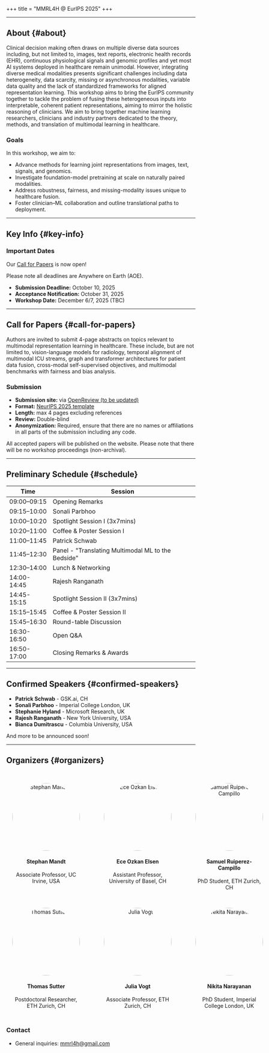+++
title = "MMRL4H @ EurIPS 2025"
+++

---

<section id="about">

## About {#about}
Clinical decision making often draws on multiple diverse data sources including, but not limited to, images, text reports, electronic health records (EHR), continuous physiological signals and genomic profiles and yet most AI systems deployed in healthcare remain unimodal. However, integrating diverse medical modalities presents significant challenges including data heterogeneity, data scarcity, missing or asynchronous modalities, variable data quality and the lack of standardized frameworks for aligned representation learning. This workshop aims to bring the EurIPS community together to tackle the problem of fusing these heterogeneous inputs into interpretable, coherent patient representations, aiming to mirror the holistic reasoning of clinicians.
We aim to bring together machine learning researchers, clinicians and industry partners dedicated to the theory, methods, and translation of multimodal learning in healthcare.

### Goals
In this workshop, we aim to:
- Advance methods for learning joint representations from images, text, signals, and genomics.  
- Investigate foundation-model pretraining at scale on naturally paired modalities.  
- Address robustness, fairness, and missing-modality issues unique to healthcare fusion.  
- Foster clinician–ML collaboration and outline translational paths to deployment.  

</section>

---

<section id="key-info">

## Key Info {#key-info}

### Important Dates

Our [Call for Papers](https://openreview.net/) is now open!




Please note all deadlines are Anywhere on Earth (AOE).

- **Submission Deadline:** October 10, 2025
- **Acceptance Notification:** October 31, 2025 
- **Workshop Date:** December 6/7, 2025 (TBC)

---

## Call for Papers {#call-for-papers}

Authors are invited to submit 4-page abstracts on topics relevant to multimodal representation learning in healthcare. These include, but are not limited to, vision-language models for radiology, temporal alignment of multimodal ICU streams, graph and transformer architectures for patient data fusion, cross-modal self-supervised objectives, and multimodal benchmarks with fairness and bias analysis.

### Submission

- **Submission site:** via [OpenReview (to be updated)](https://openreview.net/)
- **Format:** [NeurIPS 2025 template](https://media.neurips.cc/Conferences/NeurIPS2025/Styles.zip)
- **Length:** max 4 pages excluding references
- **Review:** Double-blind
- **Anonymization:** Required, ensure that there are no names or affiliations in all parts of the submission including any code.

All accepted papers will be published on the website. Please note that there will be no workshop proceedings (non-archival).

---

<section id="schedule">

## Preliminary Schedule {#schedule}

| Time        | Session                                  |
|-------------|-------------------------------------------|
| 09:00–09:15 | Opening Remarks                           |
| 09:15–10:00 | Sonali Parbhoo                            |
| 10:00–10:20 | Spotlight Session I (3x7mins)             |
| 10:20–11:00 | Coffee & Poster Session I                 |
| 11:00–11:45 | Patrick Schwab                            |
| 11:45–12:30 | Panel - "Translating Multimodal ML to the Bedside" |
| 12:30–14:00 | Lunch & Networking                        |
| 14:00-14:45 | Rajesh Ranganath                          |
| 14:45-15:15 | Spotlight Session II (3x7mins)            |
| 15:15–15:45 | Coffee & Poster Session II                |
| 15:45–16:30 | Round-table Discussion                    |
| 16:30-16:50 | Open Q&A                                  |
| 16:50-17:00 | Closing Remarks & Awards                  |

</section>

---

<section id="speakers">

## Confirmed Speakers {#confirmed-speakers}

- **Patrick Schwab** - GSK.ai, CH
- **Sonali Parbhoo** - Imperial College London, UK
- **Stephanie Hyland** - Microsoft Research, UK
- **Rajesh Ranganath** - New York University, USA
- **Bianca Dumitrascu** - Columbia University, USA

And more to be announced soon!


</section>

---

<section id="organizers">

## Organizers {#organizers}

<style>
.organizer-grid {
    display: grid;
    gap: 2rem;
    margin-top: 3rem;
    margin-bottom: 2rem;
    /* Mobile first: single column */
    grid-template-columns: 1fr;
}

.organizer-item {
    text-align: center;
    margin: 0 1rem;
}

.organizer-img {
    width: 150px;
    height: 150px;
    border-radius: 50%;
    object-fit: cover;
    margin: 0 auto 1rem auto;
    display: block;
}

/* Tablet: 2 columns */
@media (min-width: 600px) {
    .organizer-grid {
        grid-template-columns: repeat(2, 1fr);
    }
}

/* Desktop: 3 columns (3x2 layout for 6 items) */
@media (min-width: 900px) {
    .organizer-grid {
        grid-template-columns: repeat(3, 1fr);
        max-width: 1200px;
        margin-left: auto;
        margin-right: auto;
    }
    
    .organizer-img {
        width: 180px;
        height: 180px;
    }
}

/* Very wide screens: still maintain 3 columns but with better spacing */
@media (min-width: 1400px) {
    .organizer-grid {
        gap: 3rem;
    }
}
</style>

<div class="organizer-grid">
    <div class="organizer-item">
        <img src="stephan-mandt.jpg" alt="Stephan Mandt" class="organizer-img">
        <h4>Stephan Mandt</h4>
        <p class="text-muted">Associate Professor, UC Irvine, USA</p>
    </div>
    <div class="organizer-item">
        <img src="ece-ozkan-elsen.jpg" alt="Ece Ozkan Elsen" class="organizer-img">
        <h4>Ece Ozkan Elsen</h4>
        <p class="text-muted">Assistant Professor, University of Basel, CH</p>
    </div>
    <div class="organizer-item">
        <img src="samuel-ruiperez-campillo.jpg" alt="Samuel Ruiperez-Campillo" class="organizer-img">
        <h4>Samuel Ruiperez-Campillo</h4>
        <p class="text-muted">PhD Student, ETH Zurich, CH</p>
    </div>
    <div class="organizer-item">
        <img src="thomas-sutter.jpg" alt="Thomas Sutter" class="organizer-img">
        <h4>Thomas Sutter</h4>
        <p class="text-muted">Postdoctoral Researcher, ETH Zurich, CH</p>
    </div>
    <div class="organizer-item">
        <img src="julia-vogt.jpg" alt="Julia Vogt" class="organizer-img">
        <h4>Julia Vogt</h4>
        <p class="text-muted">Associate Professor, ETH Zurich, CH</p>
    </div>
    <div class="organizer-item">
        <img src="nikita-narayanan.jpg" alt="Nikita Narayanan" class="organizer-img">
        <h4>Nikita Narayanan</h4>
        <p class="text-muted">PhD Student, Imperial College London, UK</p>
    </div>
</div>

### Contact
- General inquiries: <mmrl4h@gmail.com>

</section>
